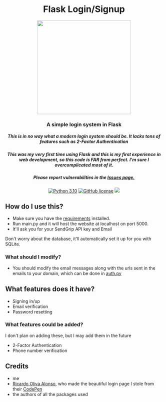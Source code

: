 <div align="center">
    <h1>Flask Login/Signup</h1>
    <img height="300" src="https://i.giphy.com/media/KsLnm50rkhA6A/giphy.gif">
    <h3>A simple login system in Flask</h3>
    <h5>This is in no way what a modern login system should be. It lacks tons of features such as 2-Factor Authentication</h5>
    <h5>This was my very first time using Flask and this is my first experience in web development, so this code is FAR from perfect. I'm sure I overcomplicated most of it.</h5>
    <h5>Please report vulnerabilities in the <a href="https://github.com/mov-ebx/flask-login/issues">Issues page.</a></h5>

[![Python 3.10](https://img.shields.io/badge/Python-3.10-bluesvg)](https://www.python.org/download/releases/3.0/)
[![GitHub license](https://img.shields.io/badge/license-LGPL%202.1-green)](./LICENSE)
    <a href="https://github.com/mov-ebx">
        <img src="https://gpvc.arturio.dev/mov-ebx">
    </a>
</div>

## How do I use this?

- Make sure you have the [requirements](requirements.txt) installed.
- Run main.py and it will host the website at localhost on port 5000.
- It'll ask you for your SendGrip API key and Email

Don't worry about the database, it'll automatically set it up for you with SQLite.

### What should I modify?

- You should modify the email messages along with the urls sent in the emails to your domain, which can be done in [auth.py](api/auth.py)

## What features does it have?

- Signing in/up
- Email verification
- Password resetting

### What features could be added?

I don't plan on adding these, but I may add them in the future

- 2-Factor Authentication
- Phone number verification

## Credits

- me
- [Ricardo Oliva Alonso](https://codepen.io/ricardoolivaalonso), who made the beautiful login page I stole from their [CodePen](https://codepen.io/ricardoolivaalonso/pen/YzyaRPN)
- the authors of all the packages used
